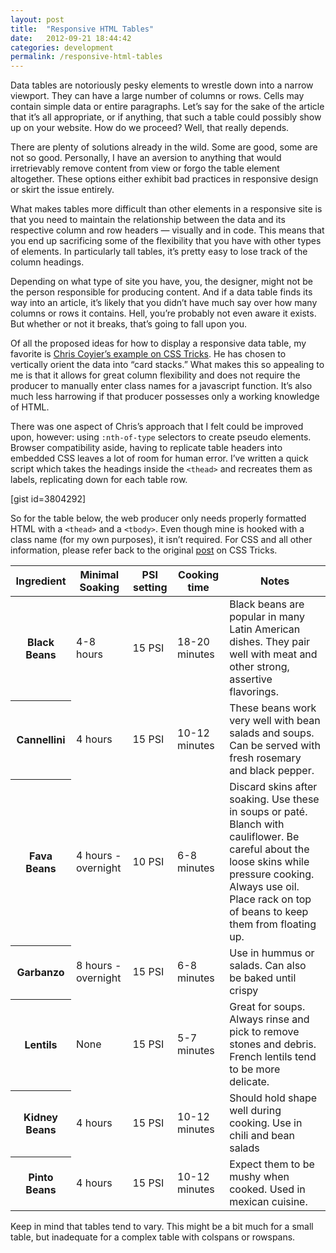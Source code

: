 ```yaml
---
layout: post
title:  "Responsive HTML Tables"
date:   2012-09-21 18:44:42
categories: development
permalink: /responsive-html-tables
---
```


<div class="wrap">
<p>Data tables are notoriously pesky elements to wrestle down into a narrow viewport. They can have a large number of columns or rows. Cells may contain simple data or entire paragraphs. Let’s say for the sake of the article that it’s all appropriate, or if anything, that such a table could possibly show up on your website.  How do we proceed? Well, that really depends.</p>

<p>There are plenty of solutions already in the wild. Some are good, some are not so good. Personally, I have an aversion to anything that would irretrievably remove content from view or forgo the table element altogether. These options either exhibit bad practices in responsive design or skirt the issue entirely. </p>

<p>What makes tables more difficult than other elements in a responsive site is that you need to maintain the relationship between the data and its respective column and row headers — visually and in code. This means that you end up sacrificing some of the flexibility that you have with other types of elements. In particularly tall tables, it’s pretty easy to lose track of the column headings. </p>

<p>Depending on what type of site you have, you, the designer, might not be the person responsible for producing content. And if a data table finds its way into an article, it’s likely that you didn’t have much say over how many columns or rows it contains. Hell, you’re probably not even aware it exists. But whether or not it breaks, that’s going to fall upon you.</p>

<p>Of all the proposed ideas for how to display a responsive data table, my favorite is <a href="http://css-tricks.com/responsive-data-tables/">Chris Coyier’s example on CSS Tricks</a>. He has chosen to vertically orient the data into “card stacks.” What makes this so appealing to me is that it allows for great column flexibility and does not require the producer to manually enter class names for a javascript function. It’s also much less harrowing if that producer possesses only a working knowledge of HTML. </p>     

<p>There was one aspect of Chris’s approach that I felt could be improved upon, however: using <code>:nth-of-type</code> selectors to create pseudo elements. Browser compatibility aside, having to replicate table headers into embedded CSS leaves a lot of room for human error. I’ve written a quick script which takes the headings inside the <code>&lt;thead&gt;</code> and recreates them as labels, replicating down for each table row. </p>

[gist id=3804292]

<p>So for the table below, the web producer only needs properly formatted HTML with a <code>&lt;thead&gt;</code> and a <code>&lt;tbody&gt;</code>. Even though mine is hooked with a class name (for my own purposes), it isn’t required. For CSS and all other information, please refer back to the original <a href="http://css-tricks.com/responsive-data-tables/">post</a> on CSS  Tricks.</p>
</div>

<table class="vert-collapse">
                	<thead>
                    	<tr>
                            <th>Ingredient</th>
                            <th>Minimal Soaking</th>
                            <th>PSI setting</th>
                            <th>Cooking time</th>
                            <th>Notes</th>
                        </tr>
                    </thead>
                    <tbody>
                    	<tr>
                            <th>Black Beans</th>
                            <td>4-8 hours</td>
                            <td>15 PSI</td>
                            <td>18-20 minutes</td>
                            <td>Black beans are popular in many Latin American dishes. They pair well with meat and other strong, assertive flavorings.</td>
                        </tr>
                        <tr>
                            <th>Cannellini</th>
                            <td>4 hours</td>
                            <td>15 PSI</td>
                            <td>10-12 minutes</td>
                            <td>These beans work very well with bean salads and soups. Can be served with fresh rosemary and black pepper.</td>
                        </tr>
                        <tr>
                            <th>Fava Beans</th>
                            <td>4 hours - overnight</td>
                            <td>10 PSI</td>
                            <td>6-8 minutes</td>
                            <td>Discard skins after soaking.  Use these in soups or paté. Blanch with cauliflower. Be careful about the loose skins while pressure cooking. Always use oil. Place rack on top of beans to keep them from floating up.</td>
                        </tr>
                        <tr>
                            <th>Garbanzo</th>
                            <td>8 hours - overnight</td>
                            <td>15 PSI</td>
                            <td>6-8 minutes</td>
                            <td>Use in hummus or salads. Can also be baked until crispy</td>
                        </tr>
                        <tr>
                            <th>Lentils</th>
                            <td>None</td>
                            <td>15 PSI</td>
                            <td>5-7 minutes</td>
                            <td>Great for soups. Always rinse and pick to remove stones and debris. French lentils tend to be more delicate.</td>
                        </tr>
                        <tr>
                            <th>Kidney Beans</th>
                            <td>4 hours</td>
                            <td>15 PSI</td>
                            <td>10-12 minutes</td>
                            <td>Should hold shape well during cooking. Use in chili and bean salads</td>
                        </tr>
                        <tr>
                            <th>Pinto Beans</th>
                            <td>4 hours</td>
                            <td>15 PSI</td>
                            <td>10-12 minutes</td>
                            <td>Expect them to be mushy when cooked. Used in mexican cuisine.</td>
                        </tr>
                    </tbody>
                </table>

<div class="wrap">
<p>Keep in mind that tables tend to vary. This might be a bit much for a small table, but inadequate for a complex table with colspans or rowspans. </p>
</div>